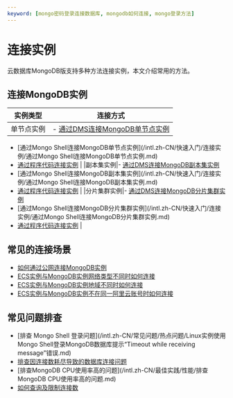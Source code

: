 ```yaml
---
keyword: [mongo密码登录连接数据库, mongodb如何连接, mongo登录方法]
---
```


# 连接实例

云数据库MongoDB版支持多种方法连接实例，本文介绍常用的方法。

## 连接MongoDB实例

|实例类型|连接方式|
|----|----|
|单节点实例|-   [通过DMS连接MongoDB单节点实例](/intl.zh-CN/快速入门/连接实例/通过DMS连接MongoDB单节点实例.md)
-   [通过Mongo Shell连接MongoDB单节点实例](/intl.zh-CN/快速入门/连接实例/通过Mongo Shell连接MongoDB单节点实例.md)
-   [通过程序代码连接实例](/intl.zh-CN/快速入门/连接实例/通过程序代码连接MongoDB实例.md) |
|副本集实例|-   [通过DMS连接MongoDB副本集实例](/intl.zh-CN/快速入门/连接实例/通过DMS连接MongoDB副本集实例.md)
-   [通过Mongo Shell连接MongoDB副本集实例](/intl.zh-CN/快速入门/连接实例/通过Mongo Shell连接MongoDB副本集实例.md)
-   [通过程序代码连接实例](/intl.zh-CN/快速入门/连接实例/通过程序代码连接MongoDB实例.md) |
|分片集群实例|-   [通过DMS连接MongoDB分片集群实例](/intl.zh-CN/快速入门/连接实例/通过DMS连接MongoDB分片集群实例.md)
-   [通过Mongo Shell连接MongoDB分片集群实例](/intl.zh-CN/快速入门/连接实例/通过Mongo Shell连接MongoDB分片集群实例.md)
-   [通过程序代码连接实例]() |

## 常见的连接场景

-   [如何通过公网连接MongoDB实例](/intl.zh-CN/用户指南/连接实例/如何通过公网连接MongoDB实例.md)
-   [ECS实例与MongoDB实例网络类型不同时如何连接](/intl.zh-CN/用户指南/连接实例/ECS实例与MongoDB实例网络类型不同时如何连接.md)
-   [ECS实例与MongoDB实例地域不同时如何连接](/intl.zh-CN/用户指南/连接实例/ECS实例与MongoDB实例地域不同时如何连接.md)
-   [ECS实例与MongoDB实例不在同一阿里云账号时如何连接](/intl.zh-CN/用户指南/连接实例/ECS实例与MongoDB实例不在同一阿里云账号时如何连接.md)

## 常见问题排查

-   [排查 Mongo Shell 登录问题](/intl.zh-CN/常见问题/热点问题/Linux实例使用Mongo Shell登录MongoDB数据库提示“Timeout while receiving message”错误.md)
-   [排查因连接数耗尽导致的数据库连接问题](/intl.zh-CN/常见问题/热点问题/排查因连接数耗尽导致的数据库连接问题.md)
-   [排查MongoDB CPU使用率高的问题](/intl.zh-CN/最佳实践/性能/排查MongoDB CPU使用率高的问题.md)
-   [如何查询及限制连接数](/intl.zh-CN/常见问题/热点问题/如何查询及限制MongoDB实例的连接数.md)

